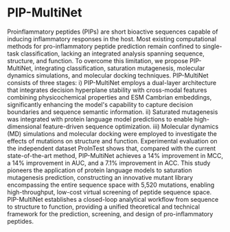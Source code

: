 # PIP-MultiNet
Proinflammatory peptides (PIPs) are short bioactive sequences capable of inducing inflammatory responses in the host. Most existing computational methods for pro-inflammatory peptide prediction remain confined to single-task classification, lacking an integrated analysis spanning sequence, structure, and function. To overcome this limitation, we propose PIP-MultiNet, integrating classification, saturation mutagenesis, molecular dynamics simulations, and molecular docking techniques. PIP-MultiNet consists of three stages: i) PIP-MultiNet employs a dual-layer architecture that integrates decision hyperplane stability with cross-modal features combining physicochemical properties and ESM Cambrian embeddings, significantly enhancing the model's capability to capture decision boundaries and sequence semantic information. ii) Saturated mutagenesis was integrated with protein language model predictions to enable high-dimensional feature-driven sequence optimization. iii) Molecular dynamics (MD) simulations and molecular docking were employed to investigate the effects of mutations on structure and function. Experimental evaluation on the independent dataset ProInTest shows that, compared with the current state-of-the-art method, PIP-MultiNet achieves a 14% improvement in MCC, a 14% improvement in AUC, and a 7.1% improvement in ACC. This study pioneers the application of protein language models to saturation mutagenesis prediction, constructing an innovative mutant library encompassing the entire sequence space with 5,520 mutations, enabling high-throughput, low-cost virtual screening of peptide sequence space. PIP-MultiNet establishes a closed-loop analytical workflow from sequence to structure to function, providing a unified theoretical and technical framework for the prediction, screening, and design of pro-inflammatory peptides.


